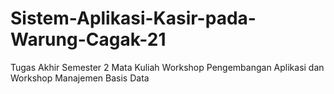 # Sistem-Aplikasi-Kasir-pada-Warung-Cagak-21
Tugas Akhir Semester 2 Mata Kuliah Workshop Pengembangan Aplikasi dan Workshop Manajemen Basis Data
